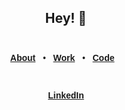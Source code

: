 <div align="center">
  
## Hey! 👋 <br></br>

</div>

<div align="center" style="font-family: 'IBM Plex Sans', sans-serif;">
  
  [**About**](https://jayrich.dev/about) &nbsp;&nbsp;•&nbsp;&nbsp; 
  [**Work**](https://jayrich.dev/work) &nbsp;&nbsp;•&nbsp;&nbsp; 
  [**Code**](https://jayrich.dev/code) &nbsp;&nbsp;

  <br>

  [**LinkedIn**](https://www.linkedin.com/in/jaydenrichardson)

</div>
